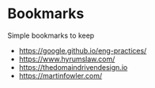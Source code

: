 # Bookmarks
Simple bookmarks to keep


- https://google.github.io/eng-practices/
- https://www.hyrumslaw.com/
- https://thedomaindrivendesign.io
- https://martinfowler.com/
